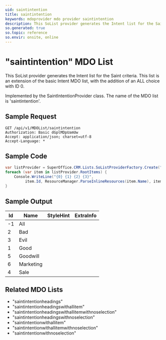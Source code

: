 ```yaml
---
uid: saintintention
title: saintintention
keywords: mdoprovider mdo provider saintintention
description: This SoList provider generates the Intent list for the Saint criteria. This list is an extension of the basic Intent MDO list, with the addition of an ALL choice with ID 0.
so.generated: true
so.topic: reference
so.envir: onsite, online
---
```


# "saintintention" MDO List
This SoList provider generates the Intent list for the Saint criteria. This list is an extension of the basic
Intent MDO list, with the addition of an ALL choice with ID 0.



Implemented by the <see cref="T:SuperOffice.CRM.ArchiveLists.SaintIntentionProvider">SaintIntentionProvider</see> class.
The name of the MDO list is 'saintintention'.




## Sample Request

```http!
GET /api/v1/MDOList/saintintention
Authorization: Basic dGplMDpUamUw
Accept: application/json; charset=utf-8
Accept-Language: *

```

## Sample Code
```cs
var listProvider = SuperOffice.CRM.Lists.SoListProviderFactory.Create("saintintention", forceFlatList: true);
foreach (var item in listProvider.RootItems) {
    Console.WriteLine("{0} {1} {2} {3}", 
         item.Id, ResourceManager.ParseInlineResources(item.Name), item.StyleHint, item.ExtraInfo);
}
```

## Sample Output

|Id   | Name  |StyleHint|ExtraInfo |
| --- | ----- | ------- | -------- |
|-1|All|||
|2|Bad|||
|3|Evil|||
|1|Good|||
|5|Goodwill|||
|6|Marketing|||
|4|Sale|||


## Related MDO Lists

* "saintintentionheadings"
* "saintintentionheadingswithallitem"
* "saintintentionheadingswithallitemwithnoselection"
* "saintintentionheadingswithnoselection"
* "saintintentionwithallitem"
* "saintintentionwithallitemwithnoselection"
* "saintintentionwithnoselection"
